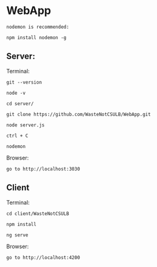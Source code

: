 # WebApp

    nodemon is recommended:

    npm install nodemon -g

## Server:

Terminal:

    git --version  

    node -v

    cd server/
    
    git clone https://github.com/WasteNotCSULB/WebApp.git
    
    node server.js 
    
    ctrl + C
    
    nodemon
    
Browser: 

    go to http://localhost:3030    
    

## Client

Terminal:

    cd client/WasteNotCSULB

    npm install
    
    ng serve

Browser: 

    go to http://localhost:4200  